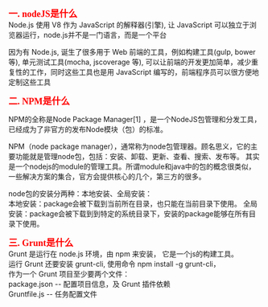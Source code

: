 **<font size="4" color="red" face="微软雅黑">一. nodeJS是什么</font>**  
Node.js 使用 V8 作为 JavaScript 的解释器(引擎), 让 JavaScript 可以独立于浏览器运行，node.js并不是一门语言，而是一个平台   
 
因为有 Node.js, 诞生了很多用于 Web 前端的工具，例如构建工具(gulp, bower 等), 单元测试工具(mocha, jscoverage 等), 可以让前端的开发更加简单，减少重复性的工作，同时这些工具也是用 JavaScript 编写的，前端程序员可以很方便地定制这些工具

**<font size="4" color="red" face="微软雅黑">二. NPM是什么</font>**   

NPM的全称是Node Package Manager[1]  ，是一个NodeJS包管理和分发工具，已经成为了非官方的发布Node模块（包）的标准。

NPM（node package manager），通常称为node包管理器。顾名思义，它的主要功能就是管理node包，包括：安装、卸载、更新、查看、搜索、发布等。
其实是一个nodejs的module的管理工具。所谓module和java中的包的概念很类似，一些解决方案的集合，官方会提供核心的几个，第三方的很多。

node包的安装分两种：本地安装、全局安装：  
本地安装：package会被下载到当前所在目录，也只能在当前目录下使用。
全局安装：package会被下载到到特定的系统目录下，安装的package能够在所有目录下使用。  

**<font size="4" color="red" face="微软雅黑">三. Grunt是什么</font>**   
Grunt 是运行在 node.js 环境，由 npm 来安装， 它是一个js的构建工具。   
运行 Grunt 还要安装 grunt-cli, 使用命令 npm install -g grunt-cli，  
作为一个 Grunt 项目至少要两个文件：   
package.json -- 配置项目信息，及 Grunt 插件依赖   
Gruntfile.js  -- 任务配置文件  